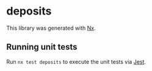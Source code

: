 # deposits

This library was generated with [Nx](https://nx.dev).

## Running unit tests

Run `nx test deposits` to execute the unit tests via [Jest](https://jestjs.io).
